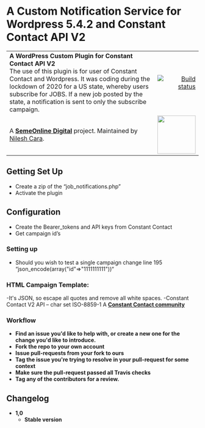 # A Custom Notification Service for Wordpress 5.4.2 and Constant Contact API V2

<table width="100%">
	<tr>
		<td align="left" width="70">
			<strong>A WordPress Custom Plugin for Constant Contact API V2</strong><br />
			The use of this plugin is for user of Constant Contact and Wordpress. It was coding during the lockdown of 2020 for a US state, whereby users subscribe for JOBS. If a new job posted by the state, a notification is sent to only the subscribe campaign.    
		</td>
		<td align="right" width="20%">
			<a href="https://static.ctctcdn.com/lp/images/standard/logos/logo-ctct-color.svg">
				<img src="https://static.ctctcdn.com/lp/images/standard/logos/logo-ctct-color.svg" alt="Build status">
			</a>
		</td>
	</tr>
	<tr>
		<td>
			A <strong><a href="https://semeonline.co.za/">SemeOnline Digital</a></strong> project. Maintained by <a href="https://github.com/niloc95">Nilesh Cara</a>.
		</td>
		<td align="center">
			<img src="https://avatars1.githubusercontent.com/u/36539420?s=460&u=2fcdbd886c17b639862045b24ae31d50dda7e252&v=4" width="100" />
		</td>
	</tr>
</table>

## Getting Set Up

- Create a zip of the “job_notifications.php”
- Activate the plugin


## Configuration

- Create the Bearer_tokens and API keys from Constant Contact
- Get campaign id’s

### Setting up

- Should you wish to test a single campaign change line 195 “json_encode(array("id"=>"1111111111"))“

### HTML Campaign Template: 

-It's JSON, so escape all quotes and remove all white spaces. 
-Constant Contact V2 API – char set ISO-8859-1 
A <strong><a href="https://community.constantcontact.com/t5/API-Enhancement-Requests/API-connection-does-not-support-UTF-8-charset/td-p/70051/">Constant Contact community</a>


### Workflow

- Find an issue you'd like to help with, or create a new one for the change you'd like to introduce.
- Fork the repo to your own account
- Issue pull-requests from your fork to ours
- Tag the issue you're trying to resolve in your pull-request for some context
- Make sure the pull-request passed all Travis checks
- Tag any of the contributors for a review.

## Changelog

- 1,0
  - Stable version

